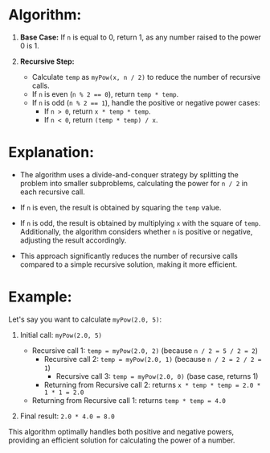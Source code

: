 # Algorithm:

1. **Base Case:** If `n` is equal to 0, return 1, as any number raised to the power 0 is 1.

2. **Recursive Step:**
   - Calculate `temp` as `myPow(x, n / 2)` to reduce the number of recursive calls.
   - If `n` is even (`n % 2 == 0`), return `temp * temp`.
   - If `n` is odd (`n % 2 == 1`), handle the positive or negative power cases:
      - If `n > 0`, return `x * temp * temp`.
      - If `n < 0`, return `(temp * temp) / x`.

# Explanation:

- The algorithm uses a divide-and-conquer strategy by splitting the problem into smaller subproblems, calculating the power for `n / 2` in each recursive call.
  
- If `n` is even, the result is obtained by squaring the `temp` value.

- If `n` is odd, the result is obtained by multiplying `x` with the square of `temp`. Additionally, the algorithm considers whether `n` is positive or negative, adjusting the result accordingly.

- This approach significantly reduces the number of recursive calls compared to a simple recursive solution, making it more efficient.

# Example:

Let's say you want to calculate `myPow(2.0, 5)`:

1. Initial call: `myPow(2.0, 5)`
   - Recursive call 1: `temp = myPow(2.0, 2)` (because `n / 2 = 5 / 2 = 2`)
     - Recursive call 2: `temp = myPow(2.0, 1)` (because `n / 2 = 2 / 2 = 1`)
       - Recursive call 3: `temp = myPow(2.0, 0)` (base case, returns 1)
     - Returning from Recursive call 2: returns `x * temp * temp = 2.0 * 1 * 1 = 2.0`
   - Returning from Recursive call 1: returns `temp * temp = 4.0`
   
2. Final result: `2.0 * 4.0 = 8.0`

This algorithm optimally handles both positive and negative powers, providing an efficient solution for calculating the power of a number.
